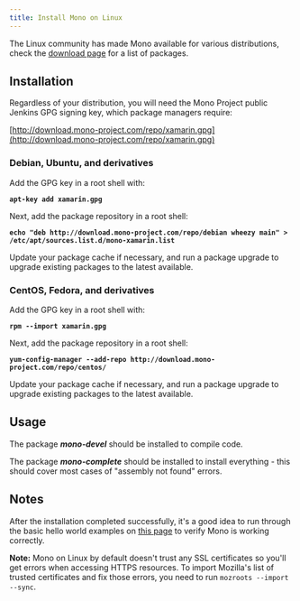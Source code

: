 ```yaml
---
title: Install Mono on Linux
---
```


The Linux community has made Mono available for various distributions, check the [download page](/download) for a list of packages.

Installation
------------

Regardless of your distribution, you will need the Mono Project public Jenkins GPG signing key, which package managers require:

[http://download.mono-project.com/repo/xamarin.gpg](http://download.mono-project.com/repo/xamarin.gpg)

### Debian, Ubuntu, and derivatives

Add the GPG key in a root shell with:

**`apt-key add xamarin.gpg`**

Next, add the package repository in a root shell:

**`echo "deb http://download.mono-project.com/repo/debian wheezy main" > /etc/apt/sources.list.d/mono-xamarin.list`**

Update your package cache if necessary, and run a package upgrade to upgrade existing packages to the latest available.

### CentOS, Fedora, and derivatives

Add the GPG key in a root shell with:

**`rpm --import xamarin.gpg`**

Next, add the package repository in a root shell:

**`yum-config-manager --add-repo http://download.mono-project.com/repo/centos/`**

Update your package cache if necessary, and run a package upgrade to upgrade existing packages to the latest available.

Usage
-----

The package ***mono-devel*** should be installed to compile code.

The package ***mono-complete*** should be installed to install everything - this should cover most cases of "assembly not found" errors.

Notes
-----

After the installation completed successfully, it's a good idea to run through the basic hello world examples on [this page](/docs/getting-started/mono-basics/) to verify Mono is working correctly.

**Note:** Mono on Linux by default doesn't trust any SSL certificates so you'll get errors when accessing HTTPS resources. To import Mozilla's list of trusted certificates and fix those errors, you need to run `mozroots --import --sync`.

